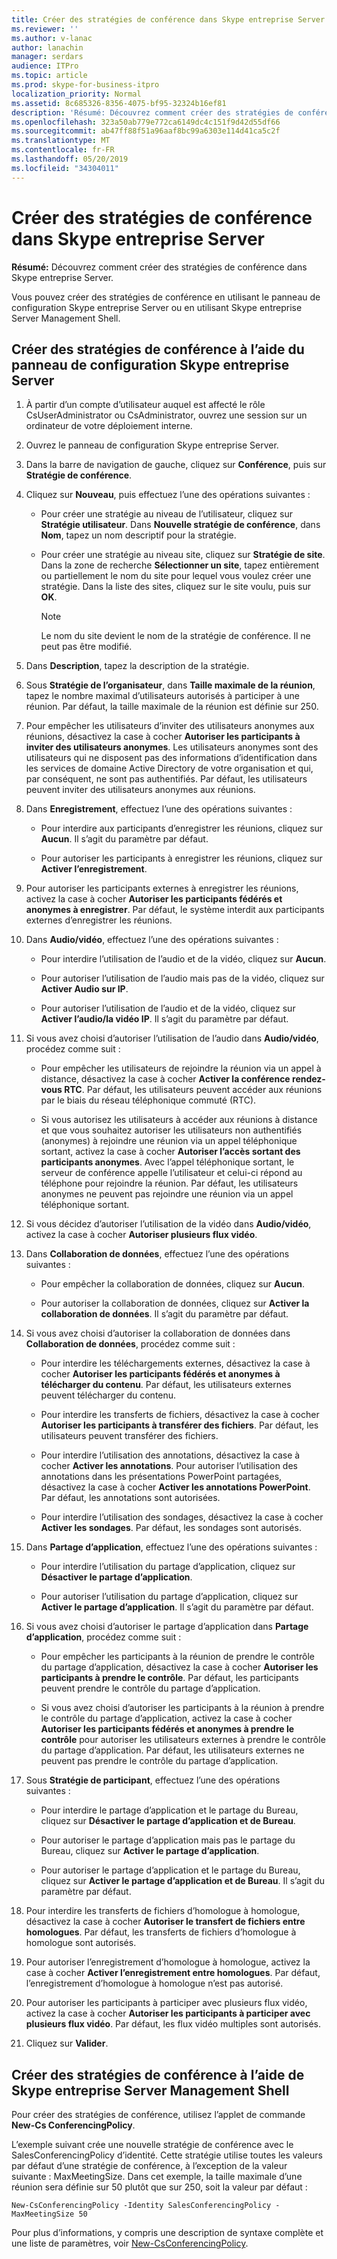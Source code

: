 ```yaml
---
title: Créer des stratégies de conférence dans Skype entreprise Server
ms.reviewer: ''
ms.author: v-lanac
author: lanachin
manager: serdars
audience: ITPro
ms.topic: article
ms.prod: skype-for-business-itpro
localization_priority: Normal
ms.assetid: 8c685326-8356-4075-bf95-32324b16ef81
description: 'Résumé: Découvrez comment créer des stratégies de conférence dans Skype entreprise Server.'
ms.openlocfilehash: 323a50ab779e772ca6149dc4c151f9d42d55df66
ms.sourcegitcommit: ab47ff88f51a96aaf8bc99a6303e114d41ca5c2f
ms.translationtype: MT
ms.contentlocale: fr-FR
ms.lasthandoff: 05/20/2019
ms.locfileid: "34304011"
---
```

# <a name="create-conferencing-policies-in-skype-for-business-server"></a>Créer des stratégies de conférence dans Skype entreprise Server
 
**Résumé:** Découvrez comment créer des stratégies de conférence dans Skype entreprise Server.
  
Vous pouvez créer des stratégies de conférence en utilisant le panneau de configuration Skype entreprise Server ou en utilisant Skype entreprise Server Management Shell.
  
## <a name="create-conferencing-policies-by-using-skype-for-business-server-control-panel"></a>Créer des stratégies de conférence à l’aide du panneau de configuration Skype entreprise Server

1. À partir d’un compte d’utilisateur auquel est affecté le rôle CsUserAdministrator ou CsAdministrator, ouvrez une session sur un ordinateur de votre déploiement interne.
    
2. Ouvrez le panneau de configuration Skype entreprise Server.
    
3. Dans la barre de navigation de gauche, cliquez sur **Conférence**, puis sur **Stratégie de conférence**.
    
4. Cliquez sur **Nouveau**, puis effectuez l’une des opérations suivantes :
    
   - Pour créer une stratégie au niveau de l’utilisateur, cliquez sur **Stratégie utilisateur**. Dans **Nouvelle stratégie de conférence**, dans **Nom**, tapez un nom descriptif pour la stratégie.
    
   - Pour créer une stratégie au niveau site, cliquez sur **Stratégie de site**. Dans la zone de recherche **Sélectionner un site**, tapez entièrement ou partiellement le nom du site pour lequel vous voulez créer une stratégie. Dans la liste des sites, cliquez sur le site voulu, puis sur **OK**.
    
     > [!NOTE]
     > Le nom du site devient le nom de la stratégie de conférence. Il ne peut pas être modifié. 
  
5. Dans **Description**, tapez la description de la stratégie.
    
6. Sous **Stratégie de l’organisateur**, dans **Taille maximale de la réunion**, tapez le nombre maximal d’utilisateurs autorisés à participer à une réunion. Par défaut, la taille maximale de la réunion est définie sur 250.
    
7. Pour empêcher les utilisateurs d’inviter des utilisateurs anonymes aux réunions, désactivez la case à cocher **Autoriser les participants à inviter des utilisateurs anonymes**. Les utilisateurs anonymes sont des utilisateurs qui ne disposent pas des informations d’identification dans les services de domaine Active Directory de votre organisation et qui, par conséquent, ne sont pas authentifiés. Par défaut, les utilisateurs peuvent inviter des utilisateurs anonymes aux réunions.
    
8. Dans **Enregistrement**, effectuez l’une des opérations suivantes :
    
   - Pour interdire aux participants d’enregistrer les réunions, cliquez sur **Aucun**. Il s’agit du paramètre par défaut.
    
   - Pour autoriser les participants à enregistrer les réunions, cliquez sur **Activer l’enregistrement**.
    
9. Pour autoriser les participants externes à enregistrer les réunions, activez la case à cocher **Autoriser les participants fédérés et anonymes à enregistrer**. Par défaut, le système interdit aux participants externes d’enregistrer les réunions.
    
10. Dans **Audio/vidéo**, effectuez l’une des opérations suivantes :
    
    - Pour interdire l’utilisation de l’audio et de la vidéo, cliquez sur **Aucun**.
    
    - Pour autoriser l’utilisation de l’audio mais pas de la vidéo, cliquez sur **Activer Audio sur IP**.
    
    - Pour autoriser l’utilisation de l’audio et de la vidéo, cliquez sur **Activer l’audio/la vidéo IP**. Il s’agit du paramètre par défaut.
    
11. Si vous avez choisi d’autoriser l’utilisation de l’audio dans **Audio/vidéo**, procédez comme suit :
    
    - Pour empêcher les utilisateurs de rejoindre la réunion via un appel à distance, désactivez la case à cocher **Activer la conférence rendez-vous RTC**. Par défaut, les utilisateurs peuvent accéder aux réunions par le biais du réseau téléphonique commuté (RTC).
    
    - Si vous autorisez les utilisateurs à accéder aux réunions à distance et que vous souhaitez autoriser les utilisateurs non authentifiés (anonymes) à rejoindre une réunion via un appel téléphonique sortant, activez la case à cocher **Autoriser l’accès sortant des participants anonymes**. Avec l’appel téléphonique sortant, le serveur de conférence appelle l’utilisateur et celui-ci répond au téléphone pour rejoindre la réunion. Par défaut, les utilisateurs anonymes ne peuvent pas rejoindre une réunion via un appel téléphonique sortant.
    
12. Si vous décidez d’autoriser l’utilisation de la vidéo dans **Audio/vidéo**, activez la case à cocher **Autoriser plusieurs flux vidéo**.
    
13. Dans **Collaboration de données**, effectuez l’une des opérations suivantes :
    
    - Pour empêcher la collaboration de données, cliquez sur **Aucun**.
    
    - Pour autoriser la collaboration de données, cliquez sur **Activer la collaboration de données**. Il s’agit du paramètre par défaut.
    
14. Si vous avez choisi d’autoriser la collaboration de données dans **Collaboration de données**, procédez comme suit :
    
    - Pour interdire les téléchargements externes, désactivez la case à cocher **Autoriser les participants fédérés et anonymes à télécharger du contenu**. Par défaut, les utilisateurs externes peuvent télécharger du contenu.
    
    - Pour interdire les transferts de fichiers, désactivez la case à cocher **Autoriser les participants à transférer des fichiers**. Par défaut, les utilisateurs peuvent transférer des fichiers.
    
    - Pour interdire l’utilisation des annotations, désactivez la case à cocher **Activer les annotations**. Pour autoriser l’utilisation des annotations dans les présentations PowerPoint partagées, désactivez la case à cocher **Activer les annotations PowerPoint**. Par défaut, les annotations sont autorisées.
    
    - Pour interdire l’utilisation des sondages, désactivez la case à cocher **Activer les sondages**. Par défaut, les sondages sont autorisés.
    
15. Dans **Partage d’application**, effectuez l’une des opérations suivantes :
    
    - Pour interdire l’utilisation du partage d’application, cliquez sur **Désactiver le partage d’application**.
    
    - Pour autoriser l’utilisation du partage d’application, cliquez sur **Activer le partage d’application**. Il s’agit du paramètre par défaut.
    
16. Si vous avez choisi d’autoriser le partage d’application dans **Partage d’application**, procédez comme suit :
    
    - Pour empêcher les participants à la réunion de prendre le contrôle du partage d’application, désactivez la case à cocher **Autoriser les participants à prendre le contrôle**. Par défaut, les participants peuvent prendre le contrôle du partage d’application.
    
    - Si vous avez choisi d’autoriser les participants à la réunion à prendre le contrôle du partage d’application, activez la case à cocher **Autoriser les participants fédérés et anonymes à prendre le contrôle** pour autoriser les utilisateurs externes à prendre le contrôle du partage d’application. Par défaut, les utilisateurs externes ne peuvent pas prendre le contrôle du partage d’application.
    
17. Sous **Stratégie de participant**, effectuez l’une des opérations suivantes :
    
    - Pour interdire le partage d’application et le partage du Bureau, cliquez sur **Désactiver le partage d’application et de Bureau**.
    
    - Pour autoriser le partage d’application mais pas le partage du Bureau, cliquez sur **Activer le partage d’application**.
    
    - Pour autoriser le partage d’application et le partage du Bureau, cliquez sur **Activer le partage d’application et de Bureau**. Il s’agit du paramètre par défaut.
    
18. Pour interdire les transferts de fichiers d’homologue à homologue, désactivez la case à cocher **Autoriser le transfert de fichiers entre homologues**. Par défaut, les transferts de fichiers d’homologue à homologue sont autorisés.
    
19. Pour autoriser l’enregistrement d’homologue à homologue, activez la case à cocher **Activer l’enregistrement entre homologues**. Par défaut, l’enregistrement d’homologue à homologue n’est pas autorisé.
    
20. Pour autoriser les participants à participer avec plusieurs flux vidéo, activez la case à cocher **Autoriser les participants à participer avec plusieurs flux vidéo**. Par défaut, les flux vidéo multiples sont autorisés.
    
21. Cliquez sur **Valider**.
    
## <a name="create-conferencing-policies-by-using-skype-for-business-server-management-shell"></a>Créer des stratégies de conférence à l’aide de Skype entreprise Server Management Shell

Pour créer des stratégies de conférence, utilisez l’applet de commande **New-Cs ConferencingPolicy**.
  
L’exemple suivant crée une nouvelle stratégie de conférence avec le SalesConferencingPolicy d’identité. Cette stratégie utilise toutes les valeurs par défaut d’une stratégie de conférence, à l’exception de la valeur suivante : MaxMeetingSize. Dans cet exemple, la taille maximale d’une réunion sera définie sur 50 plutôt que sur 250, soit la valeur par défaut :
  
```
New-CsConferencingPolicy -Identity SalesConferencingPolicy -MaxMeetingSize 50
```

Pour plus d’informations, y compris une description de syntaxe complète et une liste de paramètres, voir [New-CsConferencingPolicy](https://docs.microsoft.com/powershell/module/skype/new-csconferencingpolicy?view=skype-ps).
  

